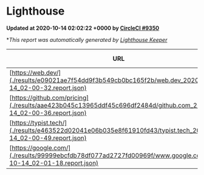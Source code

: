 
# Lighthouse

**Updated at 2020-10-14 02:02:22 +0000 by [CircleCI #9350](https://circleci.com/gh/ItinerisLtd/lighthouse-keeper-example/9350)**

**This report was automatically generated by [Lighthouse Keeper](https://github.com/itinerisltd/lighthouse-keeper)*

| URL | Performance | Accessibility | Best Practices | SEO | PWA | Updated At |
| --- | --- | --- | --- | --- | --- | --- |
| [https://web.dev/](./results/e09021ae7f54dd9f3b549cb0bc165f2b/web.dev_2020-10-14_02-00-32.report.json) | 0.87 | 1 | 0.93 | 0.99 | 0.96 | 2020-10-14T02:00:32.668Z |
| [https://github.com/pricing](./results/aae423b045c13965ddf45c696df2484d/github.com_2020-10-14_02-00-36.report.json) | 0.56 | 0.96 | 0.93 | 0.85 | 0.54 | 2020-10-14T02:00:36.145Z |
| [https://typist.tech/](./results/e463522d02041e06b035e8f61910fd43/typist.tech_2020-10-14_02-00-49.report.json) | 0.85 | 0.92 | 0.93 | 0.99 | 0.57 | 2020-10-14T02:00:49.575Z |
| [https://google.com/](./results/99999ebcfdb78df077ad2727fd00969f/www.google.com_2020-10-14_02-01-18.report.json) | 0.76 | 0.9 | 0.93 | 0.85 | 0.54 | 2020-10-14T02:01:18.591Z |
